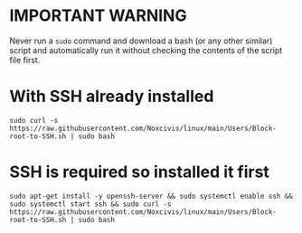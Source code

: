 # IMPORTANT WARNING
Never run a `sudo` command and download a bash (or any other similar) script and automatically run it without checking the contents of the script file first.

# With SSH already installed
`sudo curl -s https://raw.githubusercontent.com/Noxcivis/linux/main/Users/Block-root-to-SSH.sh | sudo bash`

# SSH is required so installed it first
`sudo apt-get install -y openssh-server && sudo systemctl enable ssh && sudo systemctl start ssh && sudo curl -s https://raw.githubusercontent.com/Noxcivis/linux/main/Users/Block-root-to-SSH.sh | sudo bash`
